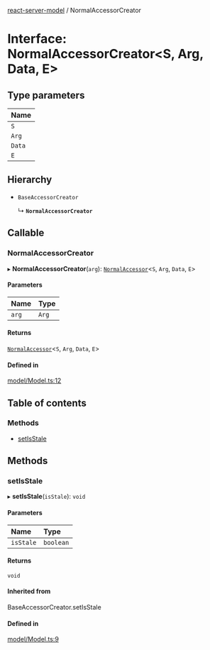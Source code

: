 [react-server-model](../README.md) / NormalAccessorCreator

# Interface: NormalAccessorCreator<S, Arg, Data, E\>

## Type parameters

| Name |
| :------ |
| `S` |
| `Arg` |
| `Data` |
| `E` |

## Hierarchy

- `BaseAccessorCreator`

  ↳ **`NormalAccessorCreator`**

## Callable

### NormalAccessorCreator

▸ **NormalAccessorCreator**(`arg`): [`NormalAccessor`](../classes/NormalAccessor.md)<`S`, `Arg`, `Data`, `E`\>

#### Parameters

| Name | Type |
| :------ | :------ |
| `arg` | `Arg` |

#### Returns

[`NormalAccessor`](../classes/NormalAccessor.md)<`S`, `Arg`, `Data`, `E`\>

#### Defined in

[model/Model.ts:12](https://github.com/jason89521/react-fetch/blob/450654d/src/lib/model/Model.ts#L12)

## Table of contents

### Methods

- [setIsStale](NormalAccessorCreator.md#setisstale)

## Methods

### setIsStale

▸ **setIsStale**(`isStale`): `void`

#### Parameters

| Name | Type |
| :------ | :------ |
| `isStale` | `boolean` |

#### Returns

`void`

#### Inherited from

BaseAccessorCreator.setIsStale

#### Defined in

[model/Model.ts:9](https://github.com/jason89521/react-fetch/blob/450654d/src/lib/model/Model.ts#L9)
